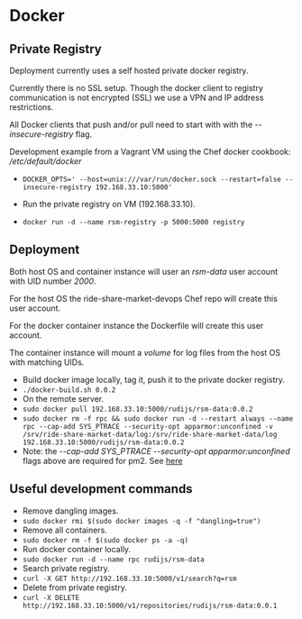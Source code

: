 # Docker

## Private Registry

Deployment currently uses a self hosted private docker registry.

Currently there is no SSL setup. Though the docker client to registry communication
is not encrypted (SSL) we use a VPN and IP address restrictions.

All Docker clients that push and/or pull need to start with with the *--insecure-registry* flag.

Development example from a Vagrant VM using the Chef docker cookbook: */etc/default/docker*

- `DOCKER_OPTS=' --host=unix:///var/run/docker.sock --restart=false --insecure-registry 192.168.33.10:5000'`

- Run the private registry on VM (192.168.33.10).
- `docker run -d --name rsm-registry -p 5000:5000 registry`

## Deployment

Both host OS and container instance will user an *rsm-data* user account with UID number *2000*.

For the host OS the ride-share-market-devops Chef repo will create this user account.

For the docker container instance the Dockerfile will create this user account.

The container instance will mount a *volume* for log files from the host OS with matching UIDs.

- Build docker image locally, tag it, push it to the private docker registry.
- `./docker-build.sh 0.0.2`
- On the remote server.
- `sudo docker pull 192.168.33.10:5000/rudijs/rsm-data:0.0.2`
- `sudo docker rm -f rpc && sudo docker run -d --restart always --name rpc --cap-add SYS_PTRACE --security-opt apparmor:unconfined -v /srv/ride-share-market-data/log:/srv/ride-share-market-data/log 192.168.33.10:5000/rudijs/rsm-data:0.0.2`
- Note: the *--cap-add SYS_PTRACE --security-opt apparmor:unconfined* flags above are required for pm2. See [here](https://github.com/Unitech/PM2/issues/1086)

## Useful development commands

- Remove dangling images.
- `sudo docker rmi $(sudo docker images -q -f "dangling=true")`
- Remove all containers.
- `sudo docker rm -f $(sudo docker ps -a -q)`
- Run docker container locally.
- `sudo docker run -d --name rpc rudijs/rsm-data`
- Search private registry.
- `curl -X GET http://192.168.33.10:5000/v1/search?q=rsm`
- Delete from private registry.
- `curl -X DELETE http://192.168.33.10:5000/v1/repositories/rudijs/rsm-data:0.0.1`
